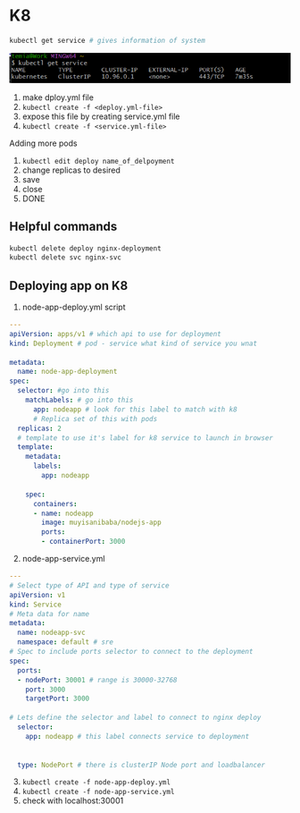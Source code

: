 # K8

```bash
kubectl get service # gives information of system
```
![alt text](../images/servicek8.png)
1. make dploy.yml file
2. `kubectl create -f <deploy.yml-file>`
3. expose this file by creating service.yml file
4. `kubectl create -f <service.yml-file>`

Adding more pods
1. `kubectl edit deploy name_of_delpoyment`
2. change replicas to desired 
3. save
4. close
5. DONE

## Helpful commands
```bash
kubectl delete deploy nginx-deployment
kubectl delete svc nginx-svc
```

## Deploying app on K8

1. node-app-deploy.yml script
```yml
---
apiVersion: apps/v1 # which api to use for deployment
kind: Deployment # pod - service what kind of service you wnat

metadata:
  name: node-app-deployment
spec:
  selector: #go into this
    matchLabels: # go into this
      app: nodeapp # look for this label to match with k8
      # Replica set of this with pods
  replicas: 2
  # template to use it's label for k8 service to launch in browser
  template:
    metadata: 
      labels:
        app: nodeapp
    
    spec:
      containers:
      - name: nodeapp
        image: muyisanibaba/nodejs-app
        ports:
        - containerPort: 3000
```
2. node-app-service.yml
```yml
---
# Select type of API and type of service
apiVersion: v1
kind: Service
# Meta data for name
metadata:
  name: nodeapp-svc
  namespace: default # sre
# Spec to include ports selector to connect to the deployment
spec:
  ports:
  - nodePort: 30001 # range is 30000-32768
    port: 3000
    targetPort: 3000

# Lets define the selector and label to connect to nginx deploy
  selector:
    app: nodeapp # this label connects service to deployment
  

  type: NodePort # there is clusterIP Node port and loadbalancer
```
3. `kubectl create -f node-app-deploy.yml`
4. `kubectl create -f node-app-service.yml`
5. check with localhost:30001